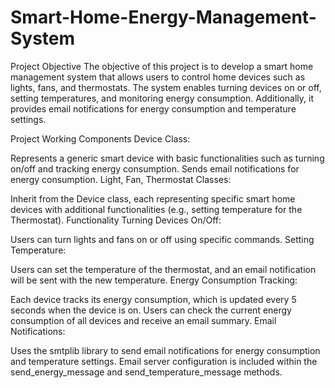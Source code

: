 # Smart-Home-Energy-Management-System
Project Objective
The objective of this project is to develop a smart home management system that allows users to control home devices such as lights, fans, and thermostats. The system enables turning devices on or off, setting temperatures, and monitoring energy consumption. Additionally, it provides email notifications for energy consumption and temperature settings.

Project Working
Components
Device Class:

Represents a generic smart device with basic functionalities such as turning on/off and tracking energy consumption.
Sends email notifications for energy consumption.
Light, Fan, Thermostat Classes:

Inherit from the Device class, each representing specific smart home devices with additional functionalities (e.g., setting temperature for the Thermostat).
Functionality
Turning Devices On/Off:

Users can turn lights and fans on or off using specific commands.
Setting Temperature:

Users can set the temperature of the thermostat, and an email notification will be sent with the new temperature.
Energy Consumption Tracking:

Each device tracks its energy consumption, which is updated every 5 seconds when the device is on.
Users can check the current energy consumption of all devices and receive an email summary.
Email Notifications:

Uses the smtplib library to send email notifications for energy consumption and temperature settings.
Email server configuration is included within the send_energy_message and send_temperature_message methods.
